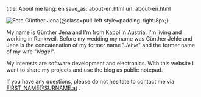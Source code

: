 title: About me
lang: en
save_as: about-en.html
url: about-en.html

![Foto Günther Jena{@class=pull-left style=padding-right:8px;}]({filename}/extra/foto.jpg)

My name is Günther Jena and I'm from Kappl in Austria. I'm living and working in Rankweil. Before my wedding my name was Günther Jehle and Jena is the concatenation of my former name "*Jehle*" and the former name of my wife "*Nagel*".

My interests are software development and electronics. With this website I want to share my projects and use the blog as public notepad.

If you have any questions, please do not hesitate to contact me via FIRST_NAME@SURNAME.at .
